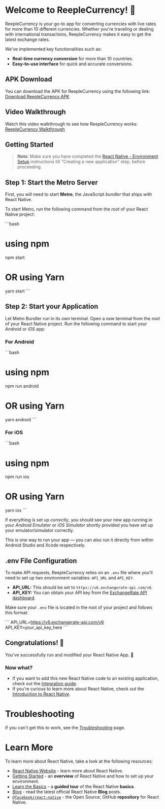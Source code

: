 # Welcome to ReepleCurrency! :currency_exchange:

ReepleCurrency is your go-to app for converting currencies with live rates for more than 10 different currencies. Whether you're traveling or dealing with international transactions, ReepleCurrency makes it easy to get the latest exchange rates. 

We've implemented key functionalities such as:
- **Real-time currency conversion** for more than 10 countries.
- **Easy-to-use interface** for quick and accurate conversions.

## APK Download

You can download the APK for ReepleCurrency using the following link:
[Download ReepleCurrency APK](https://drive.google.com/file/d/1YCK9VMBHJv-XESjMdMBsussJXoI1YjpI/view?usp=drive_link)

## Video Walkthrough

Watch this video walkthrough to see how ReepleCurrency works:
[ReepleCurrency Walkthrough](https://vimeo.com/1005332171?share=copy)

## Getting Started

> **Note**: Make sure you have completed the [React Native - Environment Setup](https://reactnative.dev/docs/environment-setup) instructions till "Creating a new application" step, before proceeding.

## Step 1: Start the Metro Server

First, you will need to start **Metro**, the JavaScript _bundler_ that ships _with_ React Native.

To start Metro, run the following command from the _root_ of your React Native project:

\```bash
# using npm
npm start

# OR using Yarn
yarn start
\```

## Step 2: Start your Application

Let Metro Bundler run in its _own_ terminal. Open a _new_ terminal from the _root_ of your React Native project. Run the following command to start your _Android_ or _iOS_ app:

### For Android

\```bash
# using npm
npm run android

# OR using Yarn
yarn android
\```

### For iOS

\```bash
# using npm
npm run ios

# OR using Yarn
yarn ios
\```

If everything is set up _correctly_, you should see your new app running in your _Android Emulator_ or _iOS Simulator_ shortly provided you have set up your emulator/simulator correctly.

This is one way to run your app — you can also run it directly from within Android Studio and Xcode respectively.

## .env File Configuration

To make API requests, ReepleCurrency relies on an `.env` file where you'll need to set up two environment variables: `API_URL` and `API_KEY`.

- **API_URL:** This should be set to `https://v6.exchangerate-api.com/v6`.
- **API_KEY:** You can obtain your API key from the [ExchangeRate API dashboard](https://app.exchangerate-api.com/dashboard).

Make sure your `.env` file is located in the root of your project and follows this format:

\```
API_URL=https://v6.exchangerate-api.com/v6
API_KEY=your_api_key_here
\```

## Congratulations! :tada:

You've successfully run and modified your React Native App. :partying_face:

### Now what?

- If you want to add this new React Native code to an existing application, check out the [Integration guide](https://reactnative.dev/docs/integration-with-existing-apps).
- If you're curious to learn more about React Native, check out the [Introduction to React Native](https://reactnative.dev/docs/getting-started).

# Troubleshooting

If you can't get this to work, see the [Troubleshooting](https://reactnative.dev/docs/troubleshooting) page.

# Learn More

To learn more about React Native, take a look at the following resources:

- [React Native Website](https://reactnative.dev) - learn more about React Native.
- [Getting Started](https://reactnative.dev/docs/environment-setup) - an **overview** of React Native and how to set up your environment.
- [Learn the Basics](https://reactnative.dev/docs/getting-started) - a **guided tour** of the React Native **basics**.
- [Blog](https://reactnative.dev/blog) - read the latest official React Native **Blog** posts.
- [`@facebook/react-native`](https://github.com/facebook/react-native) - the Open Source; GitHub **repository** for React Native.

